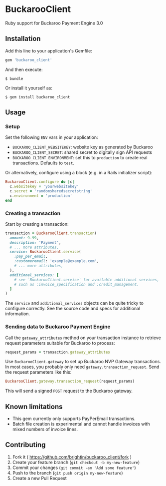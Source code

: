 # BuckarooClient

Ruby support for Buckaroo Payment Engine 3.0


## Installation

Add this line to your application's Gemfile:

```ruby
gem 'buckaroo_client'
```

And then execute:

    $ bundle

Or install it yourself as:

    $ gem install buckaroo_client


## Usage

### Setup

Set the following `ENV` vars in your application:

  * `BUCKAROO_CLIENT_WEBSITEKEY`: website key as generated by Buckaroo
  * `BUCKAROO_CLIENT_SECRET`: shared secret to digitally sign API requests
  * `BUCKAROO_CLIENT_ENVIRONMENT`: set this to `production` to create real
    transactions. Defaults to `test`.

Or alternatively, configure using a block (e.g. in a Rails initializer script):

```ruby
BuckarooClient.configure do |c|
  c.websitekey = 'yourwebsitekey'
  c.secret = 'randomsharedsecretstring'
  c.environment = 'production'
end
```

### Creating a transaction

Start by creating a transaction:

```ruby
transaction = BuckarooClient.transaction(
  amount: 9.99,
  description: 'Payment',
  # ... more attributes,
  service: BuckarooClient.service(
    :pay_per_email,
    :customeremail: 'example@example.com',
    # ... more attributes,
  ),
  additional_services: [
    # see `BuckarooClient.service` for available additional services,
    # such as :invoice_specification and :credit_management.
  ]
)
```

The `service` and `additional_services` objects can be quite tricky to configure
correctly. See the source code and specs for additional information.

### Sending data to Buckaroo Payment Engine

Call the `gateway_attributes` method on your transaction instance to retrieve
request parameters suitable for Buckaroo to process:

```ruby
request_params = transaction.gateway_attributes
```

Use `BuckarooClient.gateway` to set up Buckaroo NVP Gateway transactions. In
most cases, you probably only need `gateway.transaction_request`. Send the
request parameters like this:

```ruby
BuckarooClient.gateway.transaction_request(request_params)
```

This will send a signed `POST` request to the Buckaroo gateway.

## Known limitations

  * This gem currently only supports PayPerEmail transactions.
  * Batch file creation is experimental and cannot handle invoices with
    mixed numbers of invoice lines.


## Contributing

1. Fork it ( https://github.com/brightin/buckaroo_client/fork )
2. Create your feature branch (`git checkout -b my-new-feature`)
3. Commit your changes (`git commit -am 'Add some feature'`)
4. Push to the branch (`git push origin my-new-feature`)
5. Create a new Pull Request
